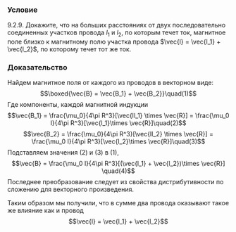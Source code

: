###  Условие 

$9.2.9.$ Докажите, что на больших расстояниях от двух последовательно соединенных участков провода $l_1$ и $l_2$, по которым течет ток, магнитное поле близко к магнитному полю участка провода $\vec{l} = \vec{l_1} + \vec{l_2}$, по которому течет тот же ток. 

### Доказательство

Найдем магнитное поля от каждого из проводов в векторном виде: $$\boxed{\vec{B} = \vec{B_1} + \vec{B_2}}\quad(1)$$ Где компоненты, каждой магнитной индукции $$\vec{B_1} = \frac{\mu_0}{4\pi R^3}[\vec{Il_1} \times \vec{R}] = \frac{\mu_0 I}{4\pi R^3}[\vec{l_1}\times \vec{R}]\quad(2)$$ $$\vec{B_2} = \frac{\mu_0}{4\pi R^3}[\vec{Il_2} \times \vec{R}] = \frac{\mu_0 I}{4\pi R^3}[\vec{l_2}\times \vec{R}]\quad(3)$$ Подставляем значения $(2)$ и $(3)$ в $(1)$, $$\vec{B} = \frac{\mu_0 I}{4\pi R^3}[(\vec{l_1} + \vec{l_2})\times \vec{R}] \quad(4)$$ Последнее преобразование следует из свойства дистрибутивности по сложению для векторного произведения. 

Таким образом мы получили, что в сумме два провода оказывают такое же влияние как и провод $$\vec{l} = \vec{l_1} + \vec{l_2}$$ 
